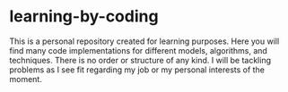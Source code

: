 # learning-by-coding
This is a personal repository created for learning purposes. Here you will find many code implementations for different models, algorithms, and techniques. There is no order or structure of any kind. I will be tackling problems as I see fit regarding my job or my personal interests of the moment.
